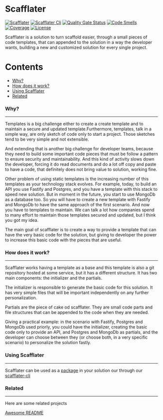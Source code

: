# Scafflater

[![Scafflater](https://img.shields.io/badge/dynamic/xml?color=green&label=scafflater&query=%2F%2F%2A%5B%40id%3D%22top%22%5D%2Fdiv%5B1%5D%2Fspan%5B1%5D&url=https%3A%2F%2Fwww.npmjs.com%2Fpackage%2F%40scafflater%2Fscafflater)](https://npmjs.org/package/@scafflater/scafflater)
[![Scafflater Cli](https://img.shields.io/badge/dynamic/xml?color=green&label=scafflater-cli&query=%2F%2F%2A%5B%40id%3D%22top%22%5D%2Fdiv%5B1%5D%2Fspan%5B1%5D&url=https%3A%2F%2Fwww.npmjs.com%2Fpackage%2F%40scafflater%2Fscafflater)](https://npmjs.org/package/@scafflater/scafflater-cli)
[![Quality Gate Status](https://sonarcloud.io/api/project_badges/measure?project=scafflater&metric=alert_status)](https://sonarcloud.io/dashboard?id=scafflater)
[![Code Smells](https://sonarcloud.io/api/project_badges/measure?project=scafflater&metric=code_smells)](https://sonarcloud.io/dashboard?id=scafflater)
[![Coverage](https://sonarcloud.io/api/project_badges/measure?project=scafflater&metric=coverage)](https://sonarcloud.io/dashboard?id=scafflater)
[![License](https://img.shields.io/npm/l/scafflater.svg)](https://github.com/scafflater/scafflater/blob/master/package.json)

Scafflater is a solution to turn scaffold easier, through a small pieces of code templates, that can appended to the solution in a way the developer wants, building a new and customized solution for every single project.

# Contents

- [Why?](#-why)
- [How does it work?](#-how-does-it-work)
- [Using Scafflater](#-using-scafflater)
- [Related](#-related)

### Why?

---

Templates is a big challenge either to create a create template and to maintain a secure and updated template.Furthermore, templates, talk in a simple way, are only sketch of code only to start a project. Those sketches tend to be very simple and not extensible.

And extending that is another big challenge for developer teams, because they need to build some important code pieces that must be follow a pattern to ensure security and maintainability. And this kind of activity slows down the developer, forcing it do read documents and do a lot off copy and paste to have a code, that definitely does not bring value to solution, working fine.

Other problem of using static templates is the increasing number of this templates as your technology stack evolves. For example, today, to build an API you use Fastify and Postgres, and you have a template with this stack to speed new solution. But in moment in the future, you start to use MongoDb as a database too. So you will have to create a new template with Fastify and MongoDb to have the same approach of the first scenario. And now you have to templates to maintain. We can talk a lot how companies spend to many effort to maintain those templates secured and updated, but I think you got my idea.

The main goal of scafflater is to create a way to provide a template that can have the very basic code for the solution, but giving to developer the power to increase this basic code with the pieces that are useful.

### How does it work?

---

Scafflater works having a template as a base and this template is also a git repository hosted at some service, but it has a different structure. It has two main components: the initializer and the partials.

The initializer is responsible to generate the basic code for this solution. It has very simple files that will be important independently on any further personalization.

Partials are the piece of cake od scafflater. They are small code parts and file structures that can be appended to the code when they are needed.

Giving a practical example: in the scenario with Fastify, Postgres and MongoDb used priorly, you could have the initializer, creating the basic code only to provide an API, and Postgres and MongoDb as partials, and the developer can choose between they (or choose both, in a very specific scenario) to personalize the solution fastly.

### Using Scafflater

---

Scafflater can be used as a [package](https://www.npmjs.com/package/@scafflater/scafflater) in your solution our through our [scafflater-cli](https://www.npmjs.com/package/@scafflater/scafflater-cli)

### Related

---

Here are some related projects

[Awesome README](https://github.com/matiassingers/awesome-readme)
